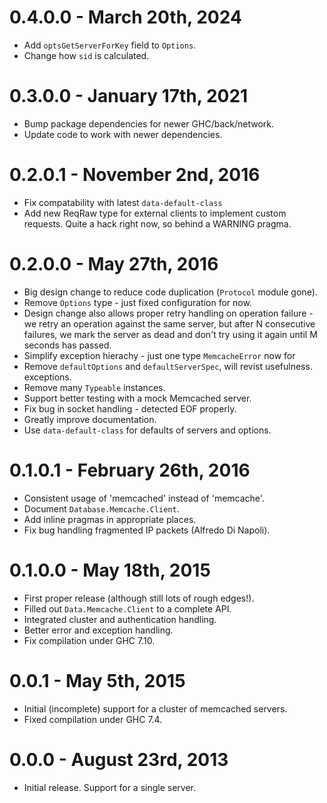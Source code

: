 # 0.4.0.0 - March 20th, 2024

- Add `optsGetServerForKey` field to `Options`.
- Change how `sid` is calculated.

# 0.3.0.0 - January 17th, 2021

- Bump package dependencies for newer GHC/back/network.
- Update code to work with newer dependencies.

# 0.2.0.1 - November 2nd, 2016

- Fix compatability with latest `data-default-class`
- Add new ReqRaw type for external clients to implement custom requests. Quite
  a hack right now, so behind a WARNING pragma.

# 0.2.0.0 - May 27th, 2016

- Big design change to reduce code duplication (`Protocol` module gone).
- Remove `Options` type - just fixed configuration for now.
- Design change also allows proper retry handling on operation failure - we
  retry an operation against the same server, but after N consecutive failures,
  we mark the server as dead and don't try using it again until M seconds has
  passed.
- Simplify exception hierachy - just one type `MemcacheError` now for
- Remove `defaultOptions` and `defaultServerSpec`, will revist usefulness.
  exceptions.
- Remove many `Typeable` instances.
- Support better testing with a mock Memcached server.
- Fix bug in socket handling - detected EOF properly.
- Greatly improve documentation.
- Use `data-default-class` for defaults of servers and options.

# 0.1.0.1 - February 26th, 2016

- Consistent usage of 'memcached' instead of 'memcache'.
- Document `Database.Memcache.Client`.
- Add inline pragmas in appropriate places.
- Fix bug handling fragmented IP packets (Alfredo Di Napoli).

# 0.1.0.0 - May 18th, 2015

- First proper release (although still lots of rough edges!).
- Filled out `Data.Memcache.Client` to a complete API.
- Integrated cluster and authentication handling.
- Better error and exception handling.
- Fix compilation under GHC 7.10.

# 0.0.1 - May 5th, 2015

- Initial (incomplete) support for a cluster of memcached servers.
- Fixed compilation under GHC 7.4.

# 0.0.0 - August 23rd, 2013

- Initial release. Support for a single server.
